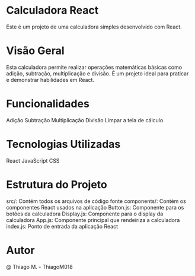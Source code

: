 # Calculadora React
Este é um projeto de uma calculadora simples desenvolvido com React.

# Visão Geral
Esta calculadora permite realizar operações matemáticas básicas como adição, subtração, multiplicação e divisão. É um projeto ideal para praticar e demonstrar habilidades em React.

# Funcionalidades

Adição
Subtração
Multiplicação
Divisão
Limpar a tela de cálculo

# Tecnologias Utilizadas

React
JavaScript
CSS

# Estrutura do Projeto

src/: Contém todos os arquivos de código fonte
components/: Contém os componentes React usados na aplicação
Button.js: Componente para os botões da calculadora
Display.js: Componente para o display da calculadora
App.js: Componente principal que rendeiriza a calculadora
index.js: Ponto de entrada da aplicação React

# Autor

@ Thiago M. - ThiagoM018
